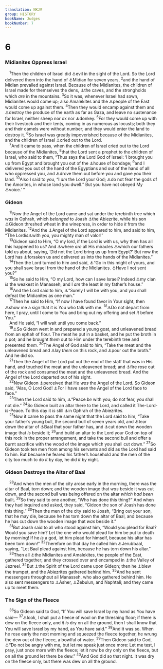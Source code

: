 ```yaml
---
translation: NKJV
group: HISTORY
bookName: Judges 
bookNumber: 7
---
```


<div class="title"><h1>6</h1><h3>Midianites Oppress Israel</h3></div>
<span class="verse cac_6_1"> <sup>1</sup>Then the children of Israel did <a data-toggle="tooltip" data-placement="bottom" title="Judg. 2:11">⚓</a>evil in the sight of the Lord. So the Lord delivered them into the hand of <a data-toggle="tooltip" data-placement="bottom" title="Num. 22:4; 31:1–3">⚓</a>Midian for seven years, </span>
<span class="verse cac_6_2"><sup>2</sup>and the hand of Midian prevailed against Israel. Because of the Midianites, the children of Israel made for themselves the dens, <a data-toggle="tooltip" data-placement="bottom" title="1 Sam. 13:6; Heb. 11:38">⚓</a>the caves, and the strongholds which <i>are</i> in the mountains. </span>
<span class="verse cac_6_3"><sup>3</sup>So it was, whenever Israel had sown, Midianites would come up; also Amalekites and the <a data-toggle="tooltip" data-placement="bottom" title="Judg. 7:12">⚓</a>people of the East would come up against them. </span>
<span class="verse cac_6_4"><sup>4</sup>Then they would encamp against them and <a data-toggle="tooltip" data-placement="bottom" title="Lev. 26:16">⚓</a>destroy the produce of the earth as far as Gaza, and leave no sustenance for Israel, neither sheep nor ox nor <a data-toggle="tooltip" data-placement="bottom" title="Deut. 28:31">⚓</a>donkey. </span>
<span class="verse cac_6_5"><sup>5</sup>For they would come up with their livestock and their tents, coming in as numerous as locusts; both they and their camels were without number; and they would enter the land to destroy it. </span>
<span class="verse cac_6_6"><sup>6</sup>So Israel was greatly impoverished because of the Midianites, and the children of Israel <a data-toggle="tooltip" data-placement="bottom" title="Ps. 50:15; Hos. 5:15">⚓</a>cried out to the Lord.<br/></span>
<span class="verse cac_6_7"> <sup>7</sup>And it came to pass, when the children of Israel cried out to the Lord because of the Midianites, </span>
<span class="verse cac_6_8"><sup>8</sup>that the Lord sent a prophet to the children of Israel, who said to them, “Thus says the Lord God of Israel: ‘I brought you up from Egypt and brought you out of the <a data-toggle="tooltip" data-placement="bottom" title="Josh. 24:17">⚓</a>house of bondage; </span>
<span class="verse cac_6_9"><sup>9</sup>and I delivered you out of the hand of the Egyptians and out of the hand of all who oppressed you, and <a data-toggle="tooltip" data-placement="bottom" title="Ps. 44:2, 3">⚓</a>drove them out before you and gave you their land. </span>
<span class="verse cac_6_10"><sup>10</sup>Also I said to you, “I <i>am</i> the Lord your God; <a data-toggle="tooltip" data-placement="bottom" title="2 Kin. 17:35, 37, 38; Jer. 10:2">⚓</a>do not fear the gods of the Amorites, in whose land you dwell.” But you have not obeyed My <a data-toggle="tooltip" data-placement="bottom" title="Judg. 2:1, 2">⚓</a>voice.’ ”<br/></span>
<div class="title"><h3>Gideon</h3></div>
<span class="verse cac_6_11"> <sup>11</sup>Now the Angel of the Lord came and sat under the terebinth tree which <i>was</i> in Ophrah, which <i>belonged</i> to Joash <a data-toggle="tooltip" data-placement="bottom" title="Josh. 17:2; Judg. 6:15">⚓</a>the Abiezrite, while his son <a data-toggle="tooltip" data-placement="bottom" title="Judg. 7:1; Heb. 11:32">⚓</a>Gideon threshed wheat in the winepress, in order to hide <i>it</i> from the Midianites. </span>
<span class="verse cac_6_12"><sup>12</sup>And the <a data-toggle="tooltip" data-placement="bottom" title="Judg. 13:3; Luke 1:11, 28">⚓</a>Angel of the Lord appeared to him, and said to him, “The Lord<i>is</i><a data-toggle="tooltip" data-placement="bottom" title="Josh. 1:5">⚓</a>with you, you mighty man of valor!”<br/></span>
<span class="verse cac_6_13"> <sup>13</sup>Gideon said to Him, “O my lord, if the Lord is with us, why then has all this happened to us? And <a data-toggle="tooltip" data-placement="bottom" title="(Is. 59:1)">⚓</a>where <i>are</i> all His miracles <a data-toggle="tooltip" data-placement="bottom" title="Josh. 4:6, 21; Ps. 44:1">⚓</a>which our fathers told us about, saying, ‘Did not the Lord bring us up from Egypt?’ But now the Lord has <a data-toggle="tooltip" data-placement="bottom" title="Deut. 31:17; 2 Chr. 15:2; Ps. 44:9–16">⚓</a>forsaken us and delivered us into the hands of the Midianites.”<br/></span>
<span class="verse cac_6_14"> <sup>14</sup>Then the Lord turned to him and said, <a data-toggle="tooltip" data-placement="bottom" title="1 Sam. 12:11">⚓</a>“Go in this might of yours, and you shall save Israel from the hand of the Midianites. <a data-toggle="tooltip" data-placement="bottom" title="Josh. 1:9">⚓</a>Have I not sent you?”<br/></span>
<span class="verse cac_6_15"> <sup>15</sup>So he said to Him, “O my Lord, how can I save Israel? Indeed <a data-toggle="tooltip" data-placement="bottom" title="1 Sam. 9:21">⚓</a>my clan <i>is</i> the weakest in Manasseh, and I <i>am</i> the least in my father’s house.”<br/></span>
<span class="verse cac_6_16"> <sup>16</sup>And the Lord said to him, <a data-toggle="tooltip" data-placement="bottom" title="Ex. 3:12; Josh. 1:5">⚓</a>“Surely I will be with you, and you shall defeat the Midianites as one man.”<br/></span>
<span class="verse cac_6_17"> <sup>17</sup>Then he said to Him, “If now I have found favor in Your sight, then <a data-toggle="tooltip" data-placement="bottom" title="Judg. 6:36, 37; 2 Kin. 20:8; Ps. 86:17; Is. 7:11; 38:7, 8">⚓</a>show me a sign that it is You who talk with me. </span>
<span class="verse cac_6_18"><sup>18</sup><a data-toggle="tooltip" data-placement="bottom" title="Gen. 18:3, 5">⚓</a>Do not depart from here, I pray, until I come to You and bring out my offering and set <i>it</i> before You.”<br/> And He said, “I will wait until you come back.”<br/></span>
<span class="verse cac_6_19"> <sup>19</sup><a data-toggle="tooltip" data-placement="bottom" title="Gen. 18:6–8">⚓</a>So Gideon went in and prepared a young goat, and unleavened bread from an ephah of flour. The meat he put in a basket, and he put the broth in a pot; and he brought <i>them</i> out to Him under the terebinth tree and presented <i>them.</i></span>
<span class="verse cac_6_20"><sup>20</sup>The Angel of God said to him, “Take the meat and the unleavened bread and <a data-toggle="tooltip" data-placement="bottom" title="Judg. 13:19">⚓</a>lay <i>them</i> on this rock, and <a data-toggle="tooltip" data-placement="bottom" title="1 Kin. 18:33, 34">⚓</a>pour out the broth.” And he did so.<br/></span>
<span class="verse cac_6_21"> <sup>21</sup>Then the Angel of the Lord put out the end of the staff that <i>was</i> in His hand, and touched the meat and the unleavened bread; and <a data-toggle="tooltip" data-placement="bottom" title="Lev. 9:24">⚓</a>fire rose out of the rock and consumed the meat and the unleavened bread. And the Angel of the Lord departed out of his sight.<br/></span>
<span class="verse cac_6_22"> <sup>22</sup>Now Gideon <a data-toggle="tooltip" data-placement="bottom" title="Gen. 32:30; Ex. 33:20; Judg. 13:21, 22">⚓</a>perceived that He <i>was</i> the Angel of the Lord. So Gideon said, “Alas, O Lord God! <a data-toggle="tooltip" data-placement="bottom" title="Gen. 16:13">⚓</a>For I have seen the Angel of the Lord face to face.”<br/></span>
<span class="verse cac_6_23"> <sup>23</sup>Then the Lord said to him, <a data-toggle="tooltip" data-placement="bottom" title="Dan. 10:19">⚓</a>“Peace <i>be</i> with you; do not fear, you shall not die.” </span>
<span class="verse cac_6_24"><sup>24</sup>So Gideon built an altar there to the Lord, and called it The-Lord-<i>Is</i>-Peace. To this day it <i>is</i> still <a data-toggle="tooltip" data-placement="bottom" title="Judg. 8:32">⚓</a>in Ophrah of the Abiezrites.<br/></span>
<span class="verse cac_6_25"> <sup>25</sup>Now it came to pass the same night that the Lord said to him, “Take your father’s young bull, the second bull of seven years old, and <a data-toggle="tooltip" data-placement="bottom" title="Judg. 2:2">⚓</a>tear down the altar of <a data-toggle="tooltip" data-placement="bottom" title="Judg. 3:7">⚓</a>Baal that your father has, and <a data-toggle="tooltip" data-placement="bottom" title="Ex. 34:13; Deut. 7:5">⚓</a>cut down the wooden image that <i>is</i> beside it; </span>
<span class="verse cac_6_26"><sup>26</sup>and build an altar to the Lord your God on top of this rock in the proper arrangement, and take the second bull and offer a burnt sacrifice with the wood of the image which you shall cut down.” </span>
<span class="verse cac_6_27"><sup>27</sup>So Gideon took ten men from among his servants and did as the Lord had said to him. But because he feared his father’s household and the men of the city too much to do <i>it</i> by day, he did <i>it</i> by night.<br/></span>
<div class="title"><h3>Gideon Destroys the Altar of Baal</h3></div>
<span class="verse cac_6_28"> <sup>28</sup>And when the men of the city arose early in the morning, there was the altar of Baal, torn down; and the wooden image that <i>was</i> beside it was cut down, and the second bull was being offered on the altar <i>which</i> <i>had</i> <i>been</i> built. </span>
<span class="verse cac_6_29"><sup>29</sup>So they said to one another, “Who has done this thing?” And when they had inquired and asked, they said, “Gideon the son of Joash has done this thing.” </span>
<span class="verse cac_6_30"><sup>30</sup>Then the men of the city said to Joash, “Bring out your son, that he may die, because he has torn down the altar of Baal, and because he has cut down the wooden image that <i>was</i> beside it.”<br/></span>
<span class="verse cac_6_31"> <sup>31</sup>But Joash said to all who stood against him, “Would you plead for Baal? Would you save him? Let the one who would plead for him be put to death by morning! If he <i>is</i> a god, let him plead for himself, because his altar has been torn down!” </span>
<span class="verse cac_6_32"><sup>32</sup>Therefore on that day he called him <a data-toggle="tooltip" data-placement="bottom" title="Judg. 7:1; 1 Sam. 12:11; 2 Sam. 11:21">⚓</a>Jerubbaal, saying, “Let Baal plead against him, because he has torn down his altar.”<br/></span>
<span class="verse cac_6_33"> <sup>33</sup>Then all <a data-toggle="tooltip" data-placement="bottom" title="Judg. 6:3">⚓</a>the Midianites and Amalekites, the people of the East, gathered together; and they crossed over and encamped in <a data-toggle="tooltip" data-placement="bottom" title="Josh. 17:16; Hos. 1:5">⚓</a>the Valley of Jezreel. </span>
<span class="verse cac_6_34"><sup>34</sup>But <a data-toggle="tooltip" data-placement="bottom" title="Judg. 3:10; 1 Chr. 12:18; 2 Chr. 24:20">⚓</a>the Spirit of the Lord came upon Gideon; then he <a data-toggle="tooltip" data-placement="bottom" title="Num. 10:3; Judg. 3:27">⚓</a>blew the trumpet, and the Abiezrites gathered behind him. </span>
<span class="verse cac_6_35"><sup>35</sup>And he sent messengers throughout all Manasseh, who also gathered behind him. He also sent messengers to <a data-toggle="tooltip" data-placement="bottom" title="Judg. 5:17; 7:23">⚓</a>Asher, <a data-toggle="tooltip" data-placement="bottom" title="Judg. 4:6, 10; 5:18">⚓</a>Zebulun, and Naphtali; and they came up to meet them.<br/></span>
<div class="title"><h3>The Sign of the Fleece</h3></div>
<span class="verse cac_6_36"> <sup>36</sup>So Gideon said to God, “If You will save Israel by my hand as You have said— </span>
<span class="verse cac_6_37"><sup>37</sup><a data-toggle="tooltip" data-placement="bottom" title="(Ex. 4:3–7)">⚓</a>look, I shall put a fleece of wool on the threshing floor; if there is dew on the fleece only, and <i>it</i> <i>is</i> dry on all the ground, then I shall know that You will save Israel by my hand, as You have said.” </span>
<span class="verse cac_6_38"><sup>38</sup>And it was so. When he rose early the next morning and squeezed the fleece together, he wrung the dew out of the fleece, a bowlful of water. </span>
<span class="verse cac_6_39"><sup>39</sup>Then Gideon said to God, <a data-toggle="tooltip" data-placement="bottom" title="Gen. 18:32">⚓</a>“Do not be angry with me, but let me speak just once more: Let me test, I pray, just once more with the fleece; let it now be dry only on the fleece, but on all the ground let there be dew.” </span>
<span class="verse cac_6_40"><sup>40</sup>And God did so that night. It was dry on the fleece only, but there was dew on all the ground.<br/></span>
